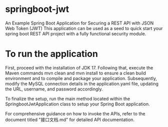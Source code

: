# springboot-jwt
An Example Spring Boot Application for Securing a REST API with JSON Web Token (JWT)
This application can be used as a seed to quick start your spring boot REST API project with a fully functional security module.

# To run the application
First, proceed with the installation of JDK 17. Following that, execute the Maven commands mvn clean and mvn install to ensure a clean build environment and to compile and package your application. Subsequently, modify the MySQL connection details in the application.yaml file, updating the URL, username, and password accordingly.

To finalize the setup, run the main method located within the SpringbootJwtApplication class to setup your Spring Boot application.

For comprehensive guidance on how to invoke the APIs, refer to the document titled "接口文档.md" for detailed API documentation.